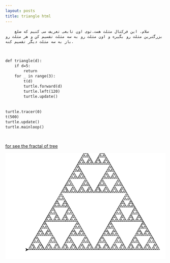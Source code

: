 ```yaml
---
layout: posts
title: triangle html
---
```



<title>the fractal of tree</title>
   
    
 
        
        سلام. این فرکتال مثلث هست.توی اون تابعی تعریف می کنیم که ضلع بزرگترین مثلث رو بگیره و اون مثلث رو به سه مثلث تقسیم کن و هر مثلث رو باز به سه مثلث دیگر تقسیم کنه.
        
<div dir="ltr"></div>
<pre>
            
    def triangle(d):
        if d=5:
            return
        for _ in range(3):
            t(d)
            turtle.forward(d)
            turtle.left(120)
            turtle.update()


    turtle.tracer(0)
    t(500)
    turtle.update()
    turtle.mainloop()
</pre>

        
<a href="file:///C:/git/FC02031/S9/tree.html">
            for see the fractal of tree
        </a>
        
![trianfle.html](/assets/images/triangle.PNG)
        
 